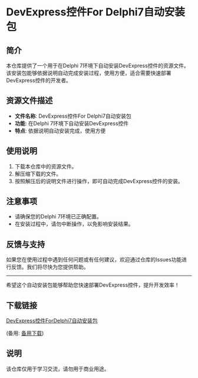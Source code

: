 # DevExpress控件For Delphi7自动安装包

## 简介
本仓库提供了一个用于在Delphi 7环境下自动安装DevExpress控件的资源文件。该安装包能够依据说明自动完成安装过程，使用方便，适合需要快速部署DevExpress控件的开发者。

## 资源文件描述
- **文件名称**: DevExpress控件For Delphi7自动安装包
- **功能**: 在Delphi 7环境下自动安装DevExpress控件
- **特点**: 依据说明自动安装完成，使用方便

## 使用说明
1. 下载本仓库中的资源文件。
2. 解压缩下载的文件。
3. 按照解压后的说明文件进行操作，即可自动完成DevExpress控件的安装。

## 注意事项
- 请确保您的Delphi 7环境已正确配置。
- 在安装过程中，请勿中断操作，以免影响安装结果。

## 反馈与支持
如果您在使用过程中遇到任何问题或有任何建议，欢迎通过仓库的Issues功能进行反馈。我们将尽快为您提供帮助。

---

希望这个自动安装包能够帮助您快速部署DevExpress控件，提升开发效率！

## 下载链接
[DevExpress控件ForDelphi7自动安装包](https://pan.quark.cn/s/cc9d703f8ef7) 

(备用: [备用下载](https://pan.baidu.com/s/16tzmCEh2EA4TmxrF-0SYiA?pwd=1234))

## 说明

该仓库仅用于学习交流，请勿用于商业用途。
